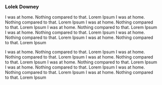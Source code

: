 ### Lolek Downey

I was at home. Nothing compared to that. Lorem Ipsum I was at home. Nothing compared to that. Lorem Ipsum I was at home. Nothing compared to that. Lorem Ipsum I was at home. Nothing compared to that. Lorem Ipsum I was at home. Nothing compared to that. Lorem Ipsum I was at home. Nothing compared to that. Lorem Ipsum I was at home. Nothing compared to that. Lorem Ipsum 

I was at home. Nothing compared to that. Lorem Ipsum I was at home. Nothing compared to that. Lorem Ipsum I was at home. Nothing compared to that. Lorem Ipsum I was at home. Nothing compared to that. Lorem Ipsum I was at home. Nothing compared to that. Lorem Ipsum I was at home. Nothing compared to that. Lorem Ipsum I was at home. Nothing compared to that. Lorem Ipsum 





